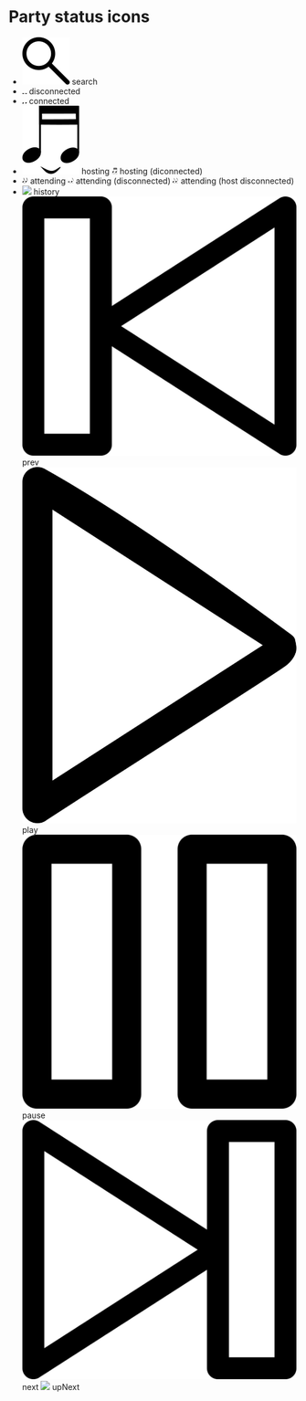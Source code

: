 # Party status icons

- ![](./search.svg) search
- ![](./party-disconnected.svg) disconnected
- ![](./party-connected.svg) connected
- ![](./party-hosting.svg) hosting ![](./party-hosting-disconnected.svg) hosting (diconnected)
- ![](./party-attending.svg) attending ![](./party-attending-disconnected.svg) attending (disconnected) ![](./party-attending-host-disconnected.svg) attending (host disconnected)
- ![](./history.svg) history ![](./prev.svg) prev ![](./play.svg) play ![](./pause.svg) pause ![](./next.svg) next ![](./upNext.svg) upNext

<style>
  .markdown-preview img {
    width: 48px;
  }
  .markdown-preview p {
    horizontal-align: middle;
  }
  .markdown-preview li {
    height: 100px;
    list-style: none;
  }
</style>
